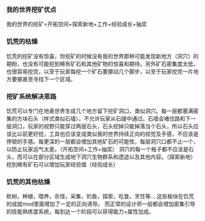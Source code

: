 ### 我的世界挖矿优点
我的世界的挖矿=开拓空间+探索新地+工作+经验成长+抽奖

### 饥荒的枯燥
饥荒的挖矿没有惊喜，你挖矿的时候没有我的世界那种可能发现新地方（洞穴）的期盼，也没有可能挖到稀有矿石和其他矿物的惊喜和期待。另外矿石密集度太低，也很容易挖完，以至于玩家每挖一个矿石要挪动几个脚步，以至于玩家挖完一片地方要挪甚至寻找下一个区域。

### 挖矿系统解决思路
饥荒可以专门在地表世界生成几个地方留下挖矿洞口，类似洞穴。每一层都塞满密集的方块石头（样式类似石墙），不允许玩家从石缝中通过。石墙会堵住路和下一层洞口，玩家的视野只能穿过两层石头，石头挖掉只能掉落当个石头，所以石头应该比以前更好挖，工具也应该变成类似我的世界持续正向的视觉及手感，不应该是停顿的手感。每更深的一层都会增加其他矿石的可能性，每层洞穴口都不止一个，以防止玩家运气太差。（开拓空间+工作+抽奖）
洞穴的每一个格子都不应该是石头，而可以在部分区域生成地下洞穴生物群系和遗迹以及其他内容。（探索新地）
挖到稀有矿石可以增加玩家经验值（经验成长）

### 饥荒的其他枯燥
砍树，种植，喂养，杀怪，采集，钓鱼，探索，吃食，烹饪等...
这些板块在饥荒的成就mod里面增加了一定的正向诱导。
而正常的设计师一般都会增加密集引导的技能熟练度系统，每到达一个阶段可以获得能力+属性加成。
